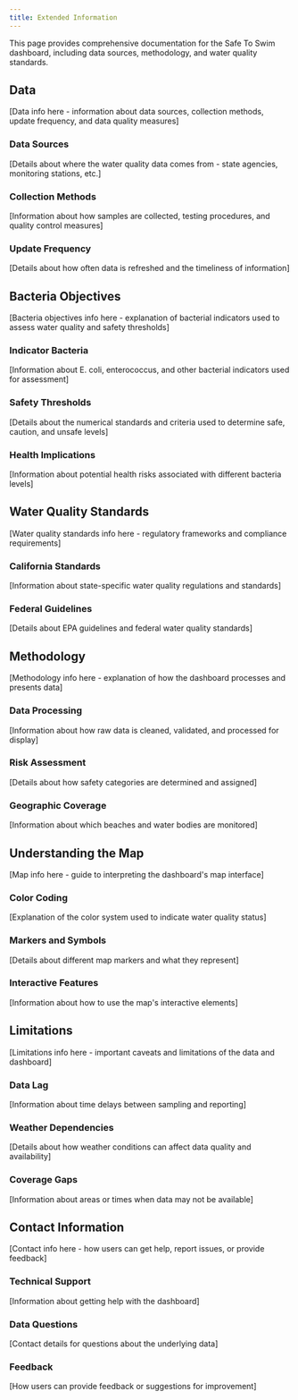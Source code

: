 ```yaml
---
title: Extended Information
---
```


This page provides comprehensive documentation for the Safe To Swim dashboard, including data sources, methodology, and water quality standards. 

## Data

[Data info here - information about data sources, collection methods, update frequency, and data quality measures]

### Data Sources

[Details about where the water quality data comes from - state agencies, monitoring stations, etc.]

### Collection Methods

[Information about how samples are collected, testing procedures, and quality control measures]

### Update Frequency

[Details about how often data is refreshed and the timeliness of information]

## Bacteria Objectives

[Bacteria objectives info here - explanation of bacterial indicators used to assess water quality and safety thresholds]

### Indicator Bacteria

[Information about E. coli, enterococcus, and other bacterial indicators used for assessment]

### Safety Thresholds

[Details about the numerical standards and criteria used to determine safe, caution, and unsafe levels]

### Health Implications

[Information about potential health risks associated with different bacteria levels]

## Water Quality Standards

[Water quality standards info here - regulatory frameworks and compliance requirements]

### California Standards

[Information about state-specific water quality regulations and standards]

### Federal Guidelines

[Details about EPA guidelines and federal water quality standards]

## Methodology

[Methodology info here - explanation of how the dashboard processes and presents data]

### Data Processing

[Information about how raw data is cleaned, validated, and processed for display]

### Risk Assessment

[Details about how safety categories are determined and assigned]

### Geographic Coverage

[Information about which beaches and water bodies are monitored]

## Understanding the Map

[Map info here - guide to interpreting the dashboard's map interface]

### Color Coding

[Explanation of the color system used to indicate water quality status]

### Markers and Symbols

[Details about different map markers and what they represent]

### Interactive Features

[Information about how to use the map's interactive elements]

## Limitations

[Limitations info here - important caveats and limitations of the data and dashboard]

### Data Lag

[Information about time delays between sampling and reporting]

### Weather Dependencies

[Details about how weather conditions can affect data quality and availability]

### Coverage Gaps

[Information about areas or times when data may not be available]

## Contact Information

[Contact info here - how users can get help, report issues, or provide feedback]

### Technical Support

[Information about getting help with the dashboard]

### Data Questions

[Contact details for questions about the underlying data]

### Feedback

[How users can provide feedback or suggestions for improvement]